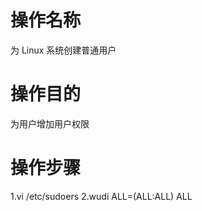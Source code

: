 # 操作名称

为 Linux 系统创建普通用户

# 操作目的

为用户增加用户权限

# 操作步骤

1.vi /etc/sudoers
2.wudi    ALL=(ALL:ALL) ALL

